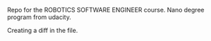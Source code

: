 Repo for the ROBOTICS SOFTWARE ENGINEER course.
Nano degree program from udacity.

Creating a diff in the file.

